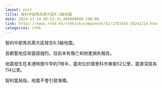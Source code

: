 ```yaml
---
layout: post
title: 智利中部馬烏萊大區6.3級地震
date: 2024-12-14 09:53:31.000000000 +08:00
link: https://news.rthk.hk/rthk/ch/component/k2/1783454-20241214.htm
categories: rthk
---
```


智利中部馬烏萊大區發生6.3級地震。

首都聖地亞哥震感強烈。目前未有傷亡和財產損失報告。

地震發生在本港時間今早約7時半，震央位於庫里科市東南52公里，震源深度為114公里。

智利當局指，地震不會引發海嘯。
